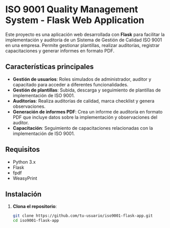 # ISO 9001 Quality Management System - Flask Web Application

Este proyecto es una aplicación web desarrollada con **Flask** para facilitar la implementación y auditoría de un Sistema de Gestión de Calidad ISO 9001 en una empresa. Permite gestionar plantillas, realizar auditorías, registrar capacitaciones y generar informes en formato PDF.

## Características principales

- **Gestión de usuarios**: Roles simulados de administrador, auditor y capacitado para acceder a diferentes funcionalidades.
- **Gestión de plantillas**: Subida, descarga y seguimiento de plantillas de implementación de ISO 9001.
- **Auditorías**: Realiza auditorías de calidad, marca checklist y genera observaciones.
- **Generación de informes PDF**: Crea un informe de auditoría en formato PDF que incluye datos sobre la implementación y observaciones del auditor.
- **Capacitación**: Seguimiento de capacitaciones relacionadas con la implementación de ISO 9001.

## Requisitos

- Python 3.x
- Flask
- fpdf
- WeasyPrint

## Instalación

1. **Clona el repositorio**:
   ```bash
   git clone https://github.com/tu-usuario/iso9001-flask-app.git
   cd iso9001-flask-app
